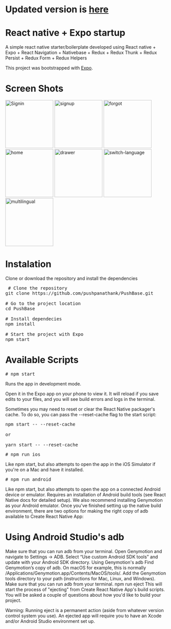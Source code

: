 # Updated version is <a href="https://github.com/pushpanathank/react-native-starter">here</a>

# React native + Expo startup 
A simple react native starter/boilerplate developed using React native + Expo + React Navigation + Nativebase + Redux + Redux Thunk + Redux Persist + Redux Form + Redux Helpers

This project was bootstrapped with <a href="https://expo.io/">Expo</a>.

# Screen Shots

<img src="https://github.com/pushpanathank/PushBase/blob/master/app/assets/screenshot/signin.png" alt="Signin" width="150" />  <img src="https://github.com/pushpanathank/PushBase/blob/master/app/assets/screenshot/signup.png" alt="signup" width="150" />  <img src="https://github.com/pushpanathank/PushBase/blob/master/app/assets/screenshot/forgot.png" alt="forgot" width="150" />  <img src="https://github.com/pushpanathank/PushBase/blob/master/app/assets/screenshot/home.png" alt="home" width="150" />  <img src="https://github.com/pushpanathank/PushBase/blob/master/app/assets/screenshot/drawer.png" alt="drawer" width="150" />  <img src="https://github.com/pushpanathank/PushBase/blob/master/app/assets/screenshot/switch-language.png" alt="switch-language" width="150" />  <img src="https://github.com/pushpanathank/PushBase/blob/master/app/assets/screenshot/multilingual.png" alt="multilingual" width="150" />

# Instalation
Clone or download the repository and install the dependencies

<pre> # Clone the repository
git clone https://github.com/pushpanathank/PushBase.git

# Go to the project location
cd PushBase

# Install dependecies
npm install

# Start the project with Expo
npm start
</pre>

# Available Scripts

<pre># npm start</pre>
Runs the app in development mode.

Open it in the Expo app on your phone to view it. It will reload if you save edits to your files, and you will see build errors and logs in the terminal.

Sometimes you may need to reset or clear the React Native packager's cache. To do so, you can pass the --reset-cache flag to the start script:

<pre>npm start -- --reset-cache<br>
or<br>
yarn start -- --reset-cache</pre>
<pre># npm run ios</pre>
Like npm start, but also attempts to open the app in the iOS Simulator if you're on a Mac and have it installed.

<pre># npm run android</pre>
Like npm start, but also attempts to open the app on a connected Android device or emulator. Requires an installation of Android build tools (see React Native docs for detailed setup). We also recommend installing Genymotion as your Android emulator. Once you've finished setting up the native build environment, there are two options for making the right copy of adb available to Create React Native App:

# Using Android Studio's adb
Make sure that you can run adb from your terminal.
Open Genymotion and navigate to Settings -> ADB. Select “Use custom Android SDK tools” and update with your Android SDK directory.
Using Genymotion's adb
Find Genymotion’s copy of adb. On macOS for example, this is normally /Applications/Genymotion.app/Contents/MacOS/tools/.
Add the Genymotion tools directory to your path (instructions for Mac, Linux, and Windows).
Make sure that you can run adb from your terminal.
npm run eject
This will start the process of "ejecting" from Create React Native App's build scripts. You will be asked a couple of questions about how you'd like to build your project.

Warning: Running eject is a permanent action (aside from whatever version control system you use). An ejected app will require you to have an Xcode and/or Android Studio environment set up.

